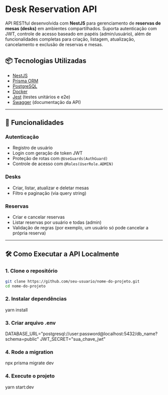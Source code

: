 # Desk Reservation API

API RESTful desenvolvida com **NestJS** para gerenciamento de **reservas de mesas (desks)** em ambientes compartilhados. Suporta autenticação com JWT, controle de acesso baseado em papéis (admin/usuário), além de funcionalidades completas para criação, listagem, atualização, cancelamento e exclusão de reservas e mesas.

## 📦 Tecnologias Utilizadas

- [NestJS](https://nestjs.com/)
- [Prisma ORM](https://www.prisma.io/)
- [PostgreSQL](https://www.postgresql.org/)
- [Docker](https://www.docker.com/)
- [Jest](https://jestjs.io/) (testes unitários e e2e)
- [Swagger](http://localhost:3000/api) (documentação da API)

---

## 🚀 Funcionalidades

### Autenticação

- Registro de usuário
- Login com geração de token JWT
- Proteção de rotas com `@UseGuards(AuthGuard)`
- Controle de acesso com `@Roles(UserRole.ADMIN)`

### Desks

- Criar, listar, atualizar e deletar mesas
- Filtro e paginação (via query string)

### Reservas

- Criar e cancelar reservas
- Listar reservas por usuário e todas (admin)
- Validação de regras (por exemplo, um usuário só pode cancelar a própria reserva)

---

## 🛠️ Como Executar a API Localmente

### 1. Clone o repositório

```bash
git clone https://github.com/seu-usuario/nome-do-projeto.git
cd nome-do-projeto
```

### 2. Instalar dependências

yarn install

### 3. Criar arquivo .env

DATABASE_URL="postgresql://user:password@localhost:5432/db_name?schema=public"
JWT_SECRET="sua_chave_jwt"

### 4. Rode a migration

npx prisma migrate dev

### 4. Execute o projeto

yarn start:dev
